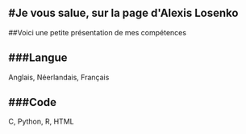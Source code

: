#Je vous salue, sur la page d'Alexis Losenko
---
##Voici une petite présentation de mes compétences

###Langue
-
Anglais, Néerlandais, Français

###Code
-
C, Python, R, HTML
